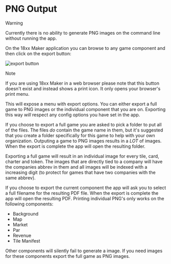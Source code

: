 # PNG Output

> [!WARNING]
> Currently there is no ability to generate PNG images on the command line
> without running the app.

On the 18xx Maker application you can browse to any game component and then
click on the export button:

![export button](/images/export-button.png)

> [!NOTE]
> If you are using 18xx Maker in a web browser please note that this button
> doesn't exist and instead shows a print icon. It only opens your browser's
> print menu.

This will expose a menu with export options. You can either export a full game
to PNG images or the individual component that you are on. Exporting this way
_will_ respect any config options you have set in the app.

If you choose to export a full game you are asked to pick a folder to put all of
the files. The files _do_ contain the game name in them, but it's suggested that
you create a folder specifically for this game to help with your own
organization. Outputing a game to PNG images results in a _LOT_ of images. When
the export is complete the app will open the resulting folder.

Exporting a full game will result in an individual image for every tile, card,
charter and token. The images that are directly tied to a company will have the
companies abbrev in them and all images will be indexed with a increasing digit
(to protect for games that have two companies with the same abbrev).

If you choose to export the current component the app will ask you to select a
full filename for the resulting PDF file. When the export is complete the app
will open the resulting PDF. Printing individual PNG's only works on the
following components:

- Background
- Map
- Market
- Par
- Revenue
- Tile Manifest

Other components will silently fail to generate a image. If you need images for
these components export the full game as PNG images.
